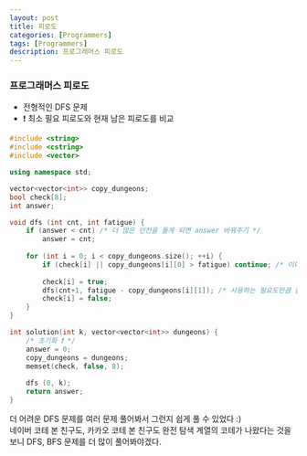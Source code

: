 ```yaml
---
layout: post
title: 피로도
categories: [Programmers]
tags: [Programmers]
description: 프로그래머스 피로도
---
```


### 프로그래머스 피로도

- 전형적인 DFS 문제
- ❗️ 최소 필요 피로도와 현재 남은 피로도를 비교

```c++
#include <string>
#include <cstring>
#include <vector>

using namespace std;

vector<vector<int>> copy_dungeons;
bool check[8];
int answer;

void dfs (int cnt, int fatigue) {
    if (answer < cnt) /* 더 많은 던전을 돌게 되면 answer 바꿔주기 */
        answer = cnt;
    
    for (int i = 0; i < copy_dungeons.size(); ++i) {
        if (check[i] || copy_dungeons[i][0] > fatigue) continue; /* 이미 지났던 곳이거나, 최소 필요 피로도가 현재 피로도보다 많다면 pass */
        
        check[i] = true;
        dfs(cnt+1, fatigue - copy_dungeons[i][1]); /* 사용하는 필요도만큼 줄이고 DFS */
        check[i] = false;
    }    
}

int solution(int k, vector<vector<int>> dungeons) {
    /* 초기화 ❗️ */
    answer = 0;
    copy_dungeons = dungeons;
    memset(check, false, 8); 
    
    dfs (0, k);
    return answer;
}
```

더 어려운 DFS 문제를 여러 문제 풀어봐서 그런지 쉽게 풀 수 있었다 :)     
네이버 코테 본 친구도, 카카오 코테 본 친구도 완전 탐색 계열의 코테가 나왔다는 것을 보니 DFS, BFS 문제를 더 많이 풀어봐야겠다.       